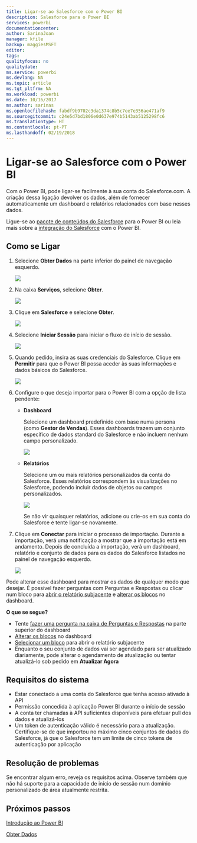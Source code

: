 ```yaml
---
title: Ligar-se ao Salesforce com o Power BI
description: Salesforce para o Power BI
services: powerbi
documentationcenter: 
author: SarinaJoan
manager: kfile
backup: maggiesMSFT
editor: 
tags: 
qualityfocus: no
qualitydate: 
ms.service: powerbi
ms.devlang: NA
ms.topic: article
ms.tgt_pltfrm: NA
ms.workload: powerbi
ms.date: 10/16/2017
ms.author: sarinas
ms.openlocfilehash: fabdf9b9702c3da1374c8b5c7ee7e356ae471af9
ms.sourcegitcommit: c24e5d7bd1806e0d637e974b5143ab5125298fc6
ms.translationtype: HT
ms.contentlocale: pt-PT
ms.lasthandoff: 02/19/2018
---
```

# <a name="connect-to-salesforce-with-power-bi"></a>Ligar-se ao Salesforce com o Power BI
Com o Power BI, pode ligar-se facilmente à sua conta do Salesforce.com. A criação dessa ligação devolver os dados, além de fornecer automaticamente um dashboard e relatórios relacionados com base nesses dados.

Ligue-se ao [pacote de conteúdos do Salesforce](https://app.powerbi.com/getdata/services/salesforce) para o Power BI ou leia mais sobre a [integração do Salesforce](https://powerbi.microsoft.com/integrations/salesforce) com o Power BI.

## <a name="how-to-connect"></a>Como se Ligar
1. Selecione **Obter Dados** na parte inferior do painel de navegação esquerdo.
   
   ![](media/service-connect-to-salesforce/pbi_getdata.png) 
2. Na caixa **Serviços**, selecione **Obter**.
   
   ![](media/service-connect-to-salesforce/pbi_getservices.png) 
3. Clique em **Salesforce** e selecione **Obter**.  
   
   ![](media/service-connect-to-salesforce/salesforce.png)
4. Selecione **Iniciar Sessão** para iniciar o fluxo de início de sessão.
   
    ![](media/service-connect-to-salesforce/dialog.png)
5. Quando pedido, insira as suas credenciais do Salesforce. Clique em **Permitir** para que o Power BI possa aceder às suas informações e dados básicos do Salesforce.
   
   ![](media/service-connect-to-salesforce/sf_authorize.png)
6. Configure o que deseja importar para o Power BI com a opção de lista pendente:
   
   * **Dashboard**
     
     Selecione um dashboard predefinido com base numa persona (como **Gestor de Vendas**). Esses dashboards trazem um conjunto específico de dados standard do Salesforce e não incluem nenhum campo personalizado.
     
     ![](media/service-connect-to-salesforce/pbi_salesforcechooserole.png)
   * **Relatórios**
     
     Selecione um ou mais relatórios personalizados da conta do Salesforce. Esses relatórios correspondem às visualizações no Salesforce, podendo incluir dados de objetos ou campos personalizados.
     
     ![](media/service-connect-to-salesforce/pbi_salesforcereports.png)
     
     Se não vir quaisquer relatórios, adicione ou crie-os em sua conta do Salesforce e tente ligar-se novamente.
7. Clique em **Conectar** para iniciar o processo de importação. Durante a importação, verá uma notificação a mostrar que a importação está em andamento. Depois de concluída a importação, verá um dashboard, relatório e conjunto de dados para os dados do Salesforce listados no painel de navegação esquerdo.
   
   ![](media/service-connect-to-salesforce/pbi_getdatasalesforcedash.png)

Pode alterar esse dashboard para mostrar os dados de qualquer modo que desejar. É possível fazer perguntas com Perguntas e Respostas ou clicar num bloco para [abrir o relatório subjacente](service-dashboard-tiles.md) e [alterar os blocos](service-dashboard-edit-tile.md) no dashboard.

**O que se segue?**

* Tente [fazer uma pergunta na caixa de Perguntas e Respostas](power-bi-q-and-a.md) na parte superior do dashboard
* [Alterar os blocos](service-dashboard-edit-tile.md) no dashboard
* [Selecionar um bloco](service-dashboard-tiles.md) para abrir o relatório subjacente
* Enquanto o seu conjunto de dados vai ser agendado para ser atualizado diariamente, pode alterar o agendamento de atualização ou tentar atualizá-lo sob pedido em **Atualizar Agora**

## <a name="system-requirements"></a>Requisitos do sistema
* Estar conectado a uma conta do Salesforce que tenha acesso ativado à API
* Permissão concedida à aplicação Power BI durante o início de sessão
* A conta ter chamadas à API suficientes disponíveis para efetuar pull dos dados e atualizá-los
* Um token de autenticação válido é necessário para a atualização. Certifique-se de que importou no máximo cinco conjuntos de dados do Salesforce, já que o Salesforce tem um limite de cinco tokens de autenticação por aplicação

## <a name="troubleshooting"></a>Resolução de problemas
Se encontrar algum erro, reveja os requisitos acima. Observe também que não há suporte para a capacidade de início de sessão num domínio personalizado de área atualmente restrita.

## <a name="next-steps"></a>Próximos passos
[Introdução ao Power BI](service-get-started.md)

[Obter Dados](service-get-data.md)

